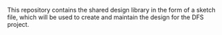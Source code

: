 This repository contains the shared design library in the form of a sketch file, which will be used to create and maintain the design for the DFS project.